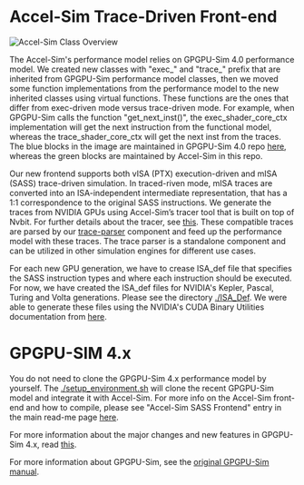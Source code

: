 # Accel-Sim Trace-Driven Front-end

![Accel-Sim Class Overview](https://accel-sim.github.io/assets/img/accel-sim-class.png)

The Accel-Sim's performance model relies on GPGPU-Sim 4.0 performance model. We created new classes with "exec_" and "trace_" prefix that are inherited from GPGPU-Sim performance model classes, then we moved some function implementations from the performance model to the new inherited classes using virtual functions. These functions are the ones that differ from exec-driven mode versus trace-driven mode. For example, when GPGPU-Sim calls the function "get_next_inst()", the exec_shader_core_ctx implementation will get the next instruction from the functional model, whereas the trace_shader_core_ctx will get the next inst from the traces.
The blue blocks in the image are maintained in GPGPU-Sim 4.0 repo [here](https://github.com/gpgpu-sim/gpgpu-sim_distribution), whereas the green blocks are maintained by Accel-Sim in this repo.

Our new frontend supports both vISA (PTX) execution-driven and mISA (SASS) trace-driven simulation. In traced-riven mode, mISA traces are converted into an ISA-independent intermediate representation, that has a 1:1 correspondence to the original SASS instructions. We generate the traces from NVIDIA GPUs using Accel-Sim’s tracer tool that is built on top of Nvbit. For further details about the tracer, see [this](https://github.com/accel-sim/accel-sim-framework/blob/dev/util/tracer_nvbit/README.md). These compatible traces are parsed by our [trace-parser](https://github.com/accel-sim/accel-sim-framework/tree/dev/gpu-simulator/trace-parser) component and feed up the performance model with these traces. The trace parser is a standalone component and can be utilized in other simulation engines for different use cases.

For each new GPU generation, we have to crease ISA_def file that specifies the SASS instruction types and where each instruction should be executed. For now, we have created the ISA_def files for NVIDIA's Kepler, Pascal, Turing and Volta generations. Please see the directory [./ISA_Def](./ISA_Def).
We were able to generate these files using the NVIDIA's CUDA Binary Utilities documentation from [here](https://docs.nvidia.com/cuda/cuda-binary-utilities/index.html#instruction-set-ref).

# GPGPU-SIM 4.x

You do not need to clone the GPGPU-Sim 4.x performance model by yourself. The [./setup_environment.sh](./setup_environment.sh) will clone the recent GPGPU-Sim model and integrate it with Accel-Sim. For more info on the Accel-Sim front-end and how to compile, please see "Accel-Sim SASS Frontend" entry in the main read-me page [here](https://github.com/accel-sim/accel-sim-framework/blob/dev/README.md).

For more information about the major changes and new features in GPGPU-Sim 4.x, read [this](https://github.com/accel-sim/accel-sim-framework/blob/dev/gpu-simulator/gpgpu-sim4.md).

For more information about GPGPU-Sim, see the [original GPGPU-Sim manual](http://gpgpu-sim.org/manual/index.php/Main_Page).

